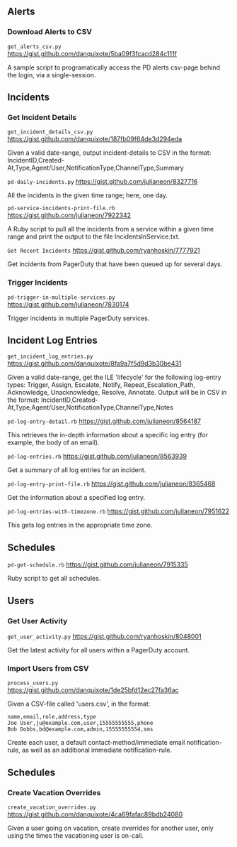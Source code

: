 ## Alerts ##
### Download Alerts to CSV ###
```get_alerts_csv.py``` https://gist.github.com/danquixote/5ba09f3fcacd284c111f

A sample script to programatically access the PD alerts csv-page behind the login, via a single-session.

## Incidents ##

### Get Incident Details ###

```get_incident_details_csv.py``` https://gist.github.com/danquixote/187fb09f64de3d294eda

Given a valid date-range, output incident-details to CSV in the format:  IncidentID,Created-At,Type,Agent/User,NotificationType,ChannelType,Summary

```pd-daily-incidents.py``` https://gist.github.com/julianeon/8327716

All the incidents in the given time range; here, one day.

```pd-service-incidents-print-file.rb``` https://gist.github.com/julianeon/7922342

A Ruby script to pull all the incidents from a service within a given time range and print the output to the file IncidentsInService.txt.

```Get Recent Incidents``` https://gist.github.com/ryanhoskin/7777921

Get incidents from PagerDuty that have been queued up for several days.

### Trigger Incidents ###

```pd-trigger-in-multiple-services.py``` https://gist.github.com/julianeon/7830174

Trigger incidents in multiple PagerDuty services.

## Incident Log Entries ##

```get_incident_log_entries.py``` https://gist.github.com/danquixote/8fa9a7f5d9d3b30be431

Given a valid date-range, get the ILE 'lifecycle' for the following log-entry types: Trigger, Assign, Escalate, Notify, Repeat\_Escalation\_Path, Acknowledge, Unacknowledge, Resolve, Annotate. Output will be in CSV in the format:  IncidentID,Created-At,Type,Agent/User,NotificationType,ChannelType,Notes

```pd-log-entry-detail.rb``` https://gist.github.com/julianeon/8564187

This retrieves the in-depth information about a specific log entry (for example, the body of an email).

```pd-log-entries.rb``` https://gist.github.com/julianeon/8563939

Get a summary of all log entries for an incident.

```pd-log-entry-print-file.rb``` https://gist.github.com/julianeon/8365468

Get the information about a specified log entry.

```pd-log-entries-with-timezone.rb``` https://gist.github.com/julianeon/7951622

This gets log entries in the appropriate time zone.

## Schedules ##

```pd-get-schedule.rb``` https://gist.github.com/julianeon/7915335

Ruby script to get all schedules.

## Users ##

### Get User Activity ###

```get_user_activity.py``` https://gist.github.com/ryanhoskin/8048001

Get the latest activity for all users within a PagerDuty account.

### Import Users from CSV ###

```process_users.py``` https://gist.github.com/danquixote/1de25bfd12ec27fa36ac

Given a CSV-file called 'users.csv', in the format:

```
name,email,role,address,type
Joe User,ju@example.com,user,15555555555,phone
Bob Dobbs,bd@example.com,admin,15555555554,sms
```

Create each user, a default contact-method/immediate email notification-rule, as well as an additional immediate notification-rule.

## Schedules ##

### Create Vacation Overrides ###

```create_vacation_overrides.py``` https://gist.github.com/danquixote/4ca69fafac89bdb24080

Given a user going on vacation, create overrides for another user, only using the times the vacationing user is on-call.


